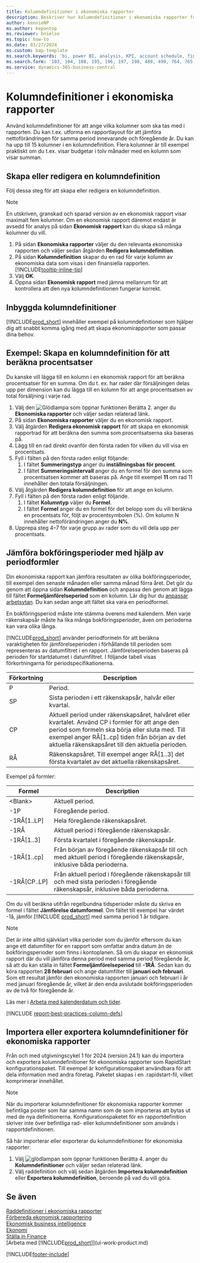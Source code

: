 ```yaml
---
title: Kolumndefinitioner i ekonomiska rapporter
description: Beskriver hur kolumndefinitioner i ekonomiska rapporter fungerar.
author: kennieNP
ms.author: kepontop
ms.reviewer: bnielse
ms.topic: how-to
ms.date: 03/27/2024
ms.custom: bap-template
ms.search.keywords: 'bi, power BI, analysis, KPI, account schedule, financial report'
ms.search.form: '103, 104, 108, 195, 196, 197, 198, 489, 490, 764, 765, 766'
ms.service: dynamics-365-business-central
---
```


# Kolumndefinitioner i ekonomiska rapporter

Använd kolumndefinitioner för att ange vilka kolumner som ska tas med i rapporten. Du kan t.ex. utforma en rapportlayout för att jämföra nettoförändringen för samma period innevarande och föregående år. Du kan ha upp till 15 kolumner i en kolumndefinition. Flera kolumner är till exempel praktiskt om du t.ex. visar budgetar i tolv månader med en kolumn som visar summan.

## Skapa eller redigera en kolumndefinition

Följ dessa steg för att skapa eller redigera en kolumndefinition.

> [!NOTE]
> En utskriven, granskad och sparad version av en ekonomisk rapport visar maximalt fem kolumner. Om en ekonomisk rapport däremot endast är avsedd för analys på sidan **Ekonomisk rapport** kan du skapa så många kolumner du vill.

1. På sidan **Ekonomiska rapporter** väljer du den relevanta ekonomiska rapporten och väljer sedan åtgärden **Redigera kolumndefinition**.
1. På sidan **Kolumndefinition** skapar du en rad för varje kolumn av ekonomiska data som visas i den finansiella rapporten. [!INCLUDE[tooltip-inline-tip](includes/tooltip-inline-tip_md.md)]
1. Välj **OK**.
1. Öppna sidan **Ekonomisk rapport** med jämna mellanrum för att kontrollera att den nya kolumndefinitionen fungerar korrekt.

## Inbyggda kolumndefinitioner

[!INCLUDE[prod_short](includes/prod_short.md)] innehåller exempel på kolumndefinitioner som hjälper dig att snabbt komma igång med att skapa ekonomirapporter som passar dina behov.

<!-- update this when we release the new templates in 24.1
| Column definition code | Description | How to use this column definition | 
| ------------------- | ----------- | ------------------------------ | 
| TBA 1 | TBA 1 | TBA 1 |
| TBA 2 | TBA 2 | TBA 2 |
| TBA 3 | TBA 3 | TBA 3 |
| TBA 4 | TBA 4 | TBA 4 |
-->

## Exempel: Skapa en kolumndefinition för att beräkna procentsatser

Du kanske vill lägga till en kolumn i en ekonomisk rapport för att beräkna procentsatser för en summa. Om du t. ex. har rader där försäljningen delas upp per dimension kan du lägga till en kolumn för att ange procentsatsen av total försäljning i varje rad.

1. Välj den ![Glödlampa som öppnar funktionen Berätta 2.](media/ui-search/search_small.png "Berätta vad du vill göra") anger du **Ekonomiska rapporter** och väljer sedan relaterad länk.
1. På sidan **Ekonomiska rapporter** väljer du en ekonomisk rapport.  
1. Välj åtgärden **Redigera ekonomisk rapport** för att skapa en ekonomisk rapportrad för att beräkna den summa som procentsatserna ska baseras på.  
1. Lägg till en rad direkt ovanför den första raden för vilken du vill visa en procentsats.  
1. Fyll i fälten på den första raden enligt följande: 
    1. I fältet **Summeringstyp** anger du **inställningsbas för procent**. 
    1. I fältet **Summeringsintervall** anger du en formel för den summa som procentsatsen kommer att baseras på. Ange till exempel **11** om rad 11 innehåller den totala försäljningen.  
1. Välj åtgärden **Redigera kolumndefinition** för att ange en kolumn.  
1. Fyll i fälten på den första raden enligt följande. 
    1. I fältet **Kolumntyp** väljer du **Formel**. 
    1. I fältet **Formel** anger du en formel för det belopp som du vill beräkna en procentsats för, följt av procentsymbolen (%). Om kolumn N innehåller nettoförändringen anger du **N%**.  
1. Upprepa steg 4–7 för varje grupp av rader som du vill dela upp per procentsats.

## Jämföra bokföringsperioder med hjälp av periodformler

Din ekonomiska rapport kan jämföra resultaten av olika bokföringsperioder, till exempel den senaste månaden eller samma månad förra året. Det gör du genom att öppna sidan **Kolumndefinition** och anpassa den genom att lägga till fältet **Formeljämförelseperiod** som en kolumn. Lär dig hur du [anpassar arbetsytan](ui-personalization-user.md). Du kan sedan ange att fältet ska vara en periodformel.  

En bokföringsperiod måste inte stämma överens med kalendern. Men varje räkenskapsår måste ha lika många bokföringsperioder, även om perioderna kan vara olika långa.  

[!INCLUDE[prod_short](includes/prod_short.md)] använder periodformeln för att beräkna varaktigheten för jämförelseperioden i förhållande till perioden som representeras av datumfiltret i en rapport. Jämförelseperioden baseras på perioden för startdatumet i datumfiltret. I följande tabell visas förkortningarna för periodspecifikationerna.

| Förkortning | Description                                                                           |
| ------------ | ------------------------------------------------------------------------------------- |
| P            | Period.                                                                                |
| SP           | Sista perioden i ett räkenskapsår, halvår eller kvartal.                                   |
| CP           | Aktuell period under räkenskapsåret, halvåret eller kvartalet. Använd CP i formler för att ange den period som formeln ska börja eller sluta med. Till exempel anger RÅ\[1..cp\] tiden från början av det aktuella räkenskapsåret till den aktuella perioden.|
| RÅ           | Räkenskapsåret. Till exempel anger RÅ\[1..3\] det första kvartalet av det aktuella räkenskapsåret. |

Exempel på formler:

| Formel | Description |
|-----|-----|
| \<Blank\>       | Aktuell period. |
| \-1P            | Föregående period.            |
| \-1RÅ\[1..LP\]  | Hela föregående räkenskapsåret.                  |
| \-1RÅ           | Aktuell period i föregående räkenskapsår.       |
| \-1RÅ\[1..3\]   | Första kvartalet i föregående räkenskapsår.        |
| \-1RÅ\[1..cp\]  | Från början av föregående räkenskapsår till och med aktuell period i föregående räkenskapsår, inklusive båda perioderna. |
| \-1RÅ\[CP..LP\] | Från aktuell period i föregående räkenskapsår till och med sista perioden i föregående räkenskapsår, inklusive båda perioderna.   |

Om du vill beräkna utifrån regelbundna tidsperioder måste du skriva en formel i fältet **Jämförelse datumformel**. Om fältet till exempel har värdet -1å, jämför [!INCLUDE [prod_short](includes/prod_short.md)] med samma period 1 år tidigare.

> [!NOTE]
> Det är inte alltid självklart vilka perioder som du jämför eftersom du kan ange ett datumfilter för en rapport som omfattar andra datum än de bokföringsperioder som finns i kontoplanen. Så om du skapar en ekonomisk rapport där du vill jämföra denna period med samma period föregående år, så att du kan ställa in fältet **Formeljämförelseperiod** till **-1RÅ**. Sedan kan du köra rapporten **28 februari** och ange datumfilter till **januari och februari**. Som ett resultat jämför den ekonomiska rapporten januari och februari i år med januari föregående år, vilket är den enda avslutade bokföringsperioden av de två för föregående år.  

Läs mer i [Arbeta med kalenderdatum och tider](ui-enter-date-ranges.md).

[!INCLUDE [report-best-practices-column-defs](includes/report-best-practices-column-defs.md)]

## Importera eller exportera kolumndefinitioner för ekonomiska rapporter

Från och med utgivningscykel 1 för 2024 (version 24.1) kan du importera och exportera kolumndefinitioner för ekonomiska rapporter som RapidStart konfigurationspaket. Till exempel är konfigurationspaket användbara för att dela information med andra företag. Paketet skapas i en .rapidstart-fil, vilket komprimerar innehållet.

> [!NOTE]
> När du importerar kolumndefinitioner för ekonomiska rapporter kommer befintliga poster som har samma namn som de som importeras att bytas ut med de nya definitionerna. Konfigurationspaketet för en rapportdefinition skriver inte över befintliga rad- eller kolumndefinitioner som används i rapportdefinitionen.

Så här importerar eller exporterar du kolumndefinitioner för ekonomiska rapporter:

1. Välj ![glödlampan som öppnar funktionen Berätta 4.](media/ui-search/search_small.png "Berätta för mig vad du vill göra") anger du **Kolumndefinitioner** och väljer sedan relaterad länk.
1. Välj raddefinition och välj sedan åtgärden **Importera kolumndefinition** eller **Exportera kolumndefinition**, beroende på vad du vill göra.

## Se även

[Raddefinitioner i ekonomiska rapporter](bi-row-definitions.md)  
[Förbereda ekonomisk rapportering](bi-how-work-account-schedule.md)  
[Ekonomisk business intelligence](bi.md)  
[Ekonomi](finance.md)  
[Ställa in Finance](finance-setup-finance.md)  
[Arbeta med [!INCLUDE[prod_short](includes/prod_short.md)]](ui-work-product.md)  

[!INCLUDE[footer-include](includes/footer-banner.md)]
